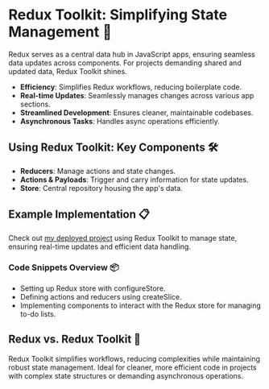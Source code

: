 # Redux Toolkit: Simplifying State Management 🚀

Redux serves as a central data hub in JavaScript apps, ensuring seamless data updates across components. For projects demanding shared and updated data, Redux Toolkit shines.

- **Efficiency**: Simplifies Redux workflows, reducing boilerplate code.
- **Real-time Updates**: Seamlessly manages changes across various app sections.
- **Streamlined Development**: Ensures cleaner, maintainable codebases.
- **Asynchronous Tasks**: Handles async operations efficiently.

## Using Redux Toolkit: Key Components 🛠️

- **Reducers**: Manage actions and state changes.
- **Actions & Payloads**: Trigger and carry information for state updates.
- **Store**: Central repository housing the app's data.

## Example Implementation 📋

Check out [my deployed project](your-deployed-project-link) using Redux Toolkit to manage state, ensuring real-time updates and efficient data handling.

### Code Snippets Overview 📦

- Setting up Redux store with configureStore.
- Defining actions and reducers using createSlice.
- Implementing components to interact with the Redux store for managing to-do lists.

## Redux vs. Redux Toolkit 🔄

Redux Toolkit simplifies workflows, reducing complexities while maintaining robust state management. Ideal for cleaner, more efficient code in projects with complex state structures or demanding asynchronous operations.
